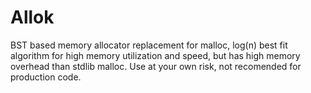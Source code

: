 # Allok
BST based memory allocator replacement for malloc, log(n) best fit algorithm for high memory utilization and speed, but has high memory overhead than stdlib malloc.
Use at your own risk, not recomended for production code.